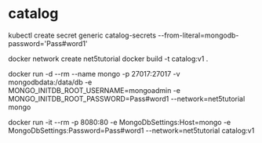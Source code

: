 # catalog

kubectl create secret generic catalog-secrets --from-literal=mongodb-password='Pass#word1'

docker network create net5tutorial
docker build -t catalog:v1 .

docker run -d --rm --name mongo -p 27017:27017 -v mongodbdata:/data/db -e MONGO_INITDB_ROOT_USERNAME=mongoadmin -e MONGO_INITDB_ROOT_PASSWORD=Pass#word1 --network=net5tutorial mongo

docker run -it --rm -p 8080:80 -e MongoDbSettings:Host=mongo -e MongoDbSettings:Password=Pass#word1 --network=net5tutorial catalog:v1
